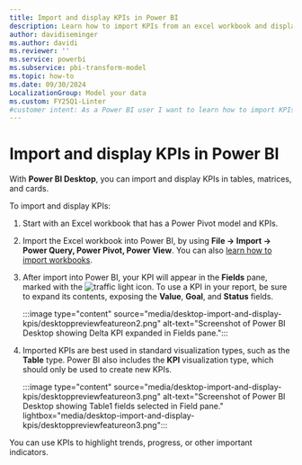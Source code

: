 ```yaml
---
title: Import and display KPIs in Power BI
description: Learn how to import KPIs from an excel workbook and display them in Power BI Desktop to highlight trends, progress, or other important indicators.
author: davidiseminger
ms.author: davidi
ms.reviewer: ''
ms.service: powerbi
ms.subservice: pbi-transform-model
ms.topic: how-to
ms.date: 09/30/2024
LocalizationGroup: Model your data
ms.custom: FY25Q1-Linter
#customer intent: As a Power BI user I want to learn how to import KPIs from an Excel workbook.
---
```


# Import and display KPIs in Power BI

With **Power BI Desktop**, you can import and display KPIs in tables, matrices, and cards.

To import and display KPIs:

1. Start with an Excel workbook that has a Power Pivot model and KPIs.

1. Import the Excel workbook into Power BI, by using **File -> Import ->  Power Query, Power Pivot, Power View**. You can also [learn how to import workbooks](../connect-data/desktop-import-excel-workbooks.md).

1. After import into Power BI, your KPI will appear in the **Fields** pane, marked with the ![traffic light](media/desktop-import-and-display-kpis/traffic.png) icon. To use a KPI in your report, be sure to expand its contents, exposing the **Value**, **Goal**, and **Status** fields.

    :::image type="content" source="media/desktop-import-and-display-kpis/desktoppreviewfeatureon2.png" alt-text="Screenshot of Power BI Desktop showing Delta KPI expanded in Fields pane.":::

1. Imported KPIs are best used in standard visualization types, such as the **Table** type. Power BI also includes the **KPI** visualization type, which should only be used to create new KPIs.

    :::image type="content" source="media/desktop-import-and-display-kpis/desktoppreviewfeatureon3.png" alt-text="Screenshot of Power BI Desktop showing Table1 fields selected in Field pane." lightbox="media/desktop-import-and-display-kpis/desktoppreviewfeatureon3.png":::

You can use KPIs to highlight trends, progress, or other important indicators.
